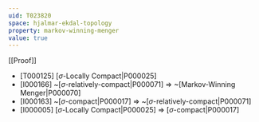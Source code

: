 ```yaml
---
uid: T023820
space: hjalmar-ekdal-topology
property: markov-winning-menger
value: true
---
```

[[Proof]]

* [T000125] [$\sigma$-Locally Compact|P000025]
* [I000166] ~[$\sigma$-relatively-compact|P000071] => ~[Markov-Winning Menger|P000070]
* [I000163] ~[$\sigma$-compact|P000017] => ~[$\sigma$-relatively-compact|P000071]
* [I000005] [$\sigma$-Locally Compact|P000025] => [$\sigma$-compact|P000017]

